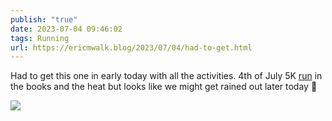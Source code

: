 ```yaml
---
publish: "true"
date: 2023-07-04 09:46:02
tags: Running
url: https://ericmwalk.blog/2023/07/04/had-to-get.html
---
```


Had to get this one in early today with all the activities. 4th of July 5K [run](https://strava.com/activities/9385958936) in the books and the heat but looks like we might get rained out later today 🤨

![](https://ericmwalk.blog/uploads/2023/4f684c4007.jpg)